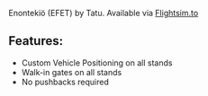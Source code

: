 <!--- Licensed Under: CC BY-NC 4.0 --->
Enontekiö (EFET) by Tatu. Available via [Flightsim.to](https://flightsim.to/file/26317/efet-enonteki)

## Features:
- Custom Vehicle Positioning on all stands
- Walk-in gates on all stands
- No pushbacks required